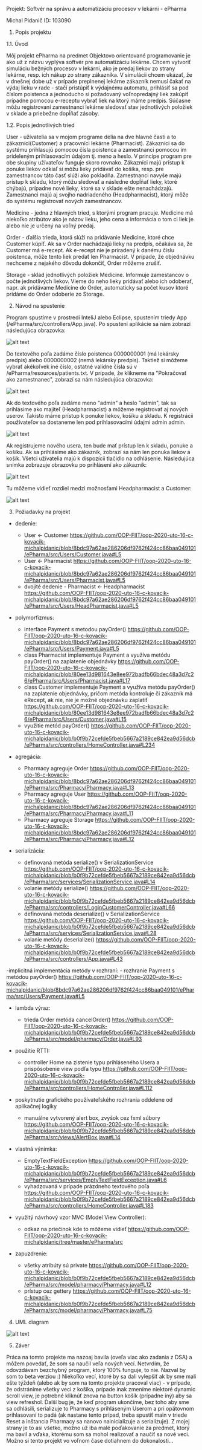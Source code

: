 Projekt:
Softvér na správu a automatizáciu procesov v lekárni - ePharma

Michal Pidanič ID: 103090

1. Popis projektu

1.1. Úvod

Môj projekt ePharma na predmet Objektovo orientované programovanie je ako už z názvu vyplýva softvér pre automatizáciu lekárne.
Chcem vytvoriť simuláciu bežných procesov v lekárni, ako je predaj liekov zo strany lekárne, resp. ich nákup zo strany zákazníka. V simulácii chcem ukázať, že v dnešnej dobe už v prípade preplnenej lekárne zákazník nemusí čakať na výdaj lieku v rade - stačí pristúpiť k výdajnému automatu, prihlásiť sa pod číslom poistenca a jednoducho si požadovaný voľnopredajný liek zakúpiť prípadne pomocou e-receptu vybrať liek na ktorý máme predpis.
Súčasne môžu registrovaní zamestnanci lekárne sledovať stav jednotlivých položiek v sklade a priebežne dopĺňať zásoby.

1.2. Popis jednotlivých tried

User - užívatelia sa v mojom programe delia na dve hlavné časti a to zákazníci(Customer)  a pracovníci lekárne (Pharmacist). Zákazníci sa do systému prihlasujú pomocou čísla poistenca a zamestnanci pomocou im prideleným prihlasovacím údajom tj. meno a heslo.  V princípe program pre obe skupiny užívateľov funguje skoro rovnako. Zákazníci majú prístup k ponuke liekov odkiaľ si môžu lieky pridávať do košíka, resp. pre zamestnancov táto časť slúži ako pokladňa. Zamestnanci navyše majú prístup k skladu, ktorý môžu sledovať a následne dopĺňať lieky, ktoré chýbajú, prípadne nové lieky, ktoré sa v sklade ešte nenachádzajú. Zamestnanci majú aj svojho nadriadeného (Headpharmacist), ktorý môže do systému registrovať nových zamestnancov.

Medicine - jedna z hlavných tried, s ktorými program pracuje. Medicine má niekoľko atribútov ako je názov lieku, jeho cena a informácia o tom ci liek je alebo nie je určený na voľný predaj.

Order - ďalšia trieda, ktorá slúži na pridávanie Medicine, ktoré chce Customer kúpiť. Ak sa v Order nachádzajú lieky na predpis, očakáva sa, že Customer má e-recept. Ak e-recept nie je priradený k danému číslu poistenca, môže tento liek predať len Pharmacist. V prípade, že objednávku nechceme z nejakého dôvodu dokončiť, Order môžeme zrušiť.

Storage - sklad jednotlivých položiek Medicine. Informuje zamestancov o počte jednotlivých liekov. Vieme do neho lieky pridávať alebo ich odoberať, napr. ak pridávame Medicine do Order, automaticky sa počet kusov ktoré pridáme do Order odoberie zo Storage.

2. Návod na spustenie

Program spustíme v prostredí InteliJ alebo Eclipse, spustením triedy App (/ePharma/src/controllers/App.java). Po spustení aplikácie sa nám zobrazí následujúca obrazovka:

![alt text](https://github.com/OOP-FIIT/oop-2020-uto-16-c-kovacik-michalpidanic/blob/master/images/screen1.png "screen1.png")

Do textového poľa zadáme číslo poistenca 0000000001 (má lekársky predpis) alebo 0000000002 (nemá lekársky predpis). Taktiež si môžeme vybrať akékoľvek iné číslo, ostatné valídne čísla sú v /ePharma/resources/patients.txt. V prípade, že klikneme na "Pokračovať ako zamestnanec", zobrazí sa nám následujúca obrazovka:

![alt text](https://github.com/OOP-FIIT/oop-2020-uto-16-c-kovacik-michalpidanic/blob/master/images/screen2.png "screen2")

Ak do textového poľa zadáme meno "admin" a heslo "admin", tak sa prihlásime ako majiteľ (Headpharmacist) a môžeme registrovať aj nových userov. Takisto máme prístup k ponuke liekov, košíku a skladu. K registrácii používateľov sa dostaneme len pod prihlasovacími údajmi admin admin.

![alt text](https://github.com/OOP-FIIT/oop-2020-uto-16-c-kovacik-michalpidanic/blob/master/images/screen4.png "screen4")

Ak registrujeme nového usera, ten bude mať prístup len k skladu, ponuke a košíku. Ak sa prihlásime ako zákazník, zobrazí sa nám len ponuka liekov a košík. Všetci užívatelia majú k dispozícii tlačidlo na odhlásenie. Následujúca snímka zobrazuje obrazovku po prihlásení ako zákazník:

![alt text](https://github.com/OOP-FIIT/oop-2020-uto-16-c-kovacik-michalpidanic/blob/master/images/screen5.png "screen5")

Tu môžeme vidieť rozdiel medzi možnosťami Headpharmacist a Customer:

![alt text](https://github.com/OOP-FIIT/oop-2020-uto-16-c-kovacik-michalpidanic/blob/master/images/screen3.png "screen3")

3. Požiadavky na projekt

- dedenie:
	- User <- Customer https://github.com/OOP-FIIT/oop-2020-uto-16-c-kovacik-michalpidanic/blob/8bdc97a62ae286206df9762f424cc86baa049101/ePharma/src/Users/Customer.java#L5
	- User <- Pharmacist https://github.com/OOP-FIIT/oop-2020-uto-16-c-kovacik-michalpidanic/blob/8bdc97a62ae286206df9762f424cc86baa049101/ePharma/src/Users/Pharmacist.java#L5
	- dvojité dedenie - Pharmacist <- Headpharmacist https://github.com/OOP-FIIT/oop-2020-uto-16-c-kovacik-michalpidanic/blob/8bdc97a62ae286206df9762f424cc86baa049101/ePharma/src/Users/HeadPharmacist.java#L5

- polymorfizmus:
	- interface Payment s metodou payOrder() https://github.com/OOP-FIIT/oop-2020-uto-16-c-kovacik-michalpidanic/blob/8bdc97a62ae286206df9762f424cc86baa049101/ePharma/src/Users/Payment.java#L5
	- class Pharmacist implementuje Payment a využíva metódu payOrder() na zaplatenie objednávky https://github.com/OOP-FIIT/oop-2020-uto-16-c-kovacik-michalpidanic/blob/80ee13d981643e8ee972badfb66bdec48a3d7c26/ePharma/src/Users/Pharmacist.java#L17
	- class Customer implementuje  Payment a využíva metódu payOrder() na zaplatenie objednávky, pričom metóda kontroluje či zákazník má eRecept, ak nie, nie je možné objednávku zaplatiť  https://github.com/OOP-FIIT/oop-2020-uto-16-c-kovacik-michalpidanic/blob/80ee13d981643e8ee972badfb66bdec48a3d7c26/ePharma/src/Users/Customer.java#L15
	- využitie metód payOrder() https://github.com/OOP-FIIT/oop-2020-uto-16-c-kovacik-michalpidanic/blob/b0f9b72cefde5fbeb5667a2189ce842ea9d56dcb/ePharma/src/controllers/HomeController.java#L234

- agregácia:
	- Pharmacy agreguje Order https://github.com/OOP-FIIT/oop-2020-uto-16-c-kovacik-michalpidanic/blob/8bdc97a62ae286206df9762f424cc86baa049101/ePharma/src/Pharmacy/Pharmacy.java#L13
	- Pharmacy agreguje User https://github.com/OOP-FIIT/oop-2020-uto-16-c-kovacik-michalpidanic/blob/8bdc97a62ae286206df9762f424cc86baa049101/ePharma/src/Pharmacy/Pharmacy.java#L11
	- Pharmacy agreguje Storage https://github.com/OOP-FIIT/oop-2020-uto-16-c-kovacik-michalpidanic/blob/8bdc97a62ae286206df9762f424cc86baa049101/ePharma/src/Pharmacy/Pharmacy.java#L12
	
- serializácia:
	- definovaná metóda serialize() v SerializationService https://github.com/OOP-FIIT/oop-2020-uto-16-c-kovacik-michalpidanic/blob/b0f9b72cefde5fbeb5667a2189ce842ea9d56dcb/ePharma/src/services/SerializationService.java#L14
	- volanie metódy serialize() https://github.com/OOP-FIIT/oop-2020-uto-16-c-kovacik-michalpidanic/blob/b0f9b72cefde5fbeb5667a2189ce842ea9d56dcb/ePharma/src/controllers/LoginCustomerController.java#L66
	- definovaná metóda deserialize() v SerializationService https://github.com/OOP-FIIT/oop-2020-uto-16-c-kovacik-michalpidanic/blob/b0f9b72cefde5fbeb5667a2189ce842ea9d56dcb/ePharma/src/services/SerializationService.java#L28
	- volanie metódy deserialize() https://github.com/OOP-FIIT/oop-2020-uto-16-c-kovacik-michalpidanic/blob/b0f9b72cefde5fbeb5667a2189ce842ea9d56dcb/ePharma/src/controllers/App.java#L43
	
-implicitná implementácia metódy v rozhraní:
	- rozhranie Payment s metódou payOrder() https://github.com/OOP-FIIT/oop-2020-uto-16-c-kovacik-michalpidanic/blob/8bdc97a62ae286206df9762f424cc86baa049101/ePharma/src/Users/Payment.java#L5

- lambda výraz:
	- trieda Order metóda cancelOrder() https://github.com/OOP-FIIT/oop-2020-uto-16-c-kovacik-michalpidanic/blob/b0f9b72cefde5fbeb5667a2189ce842ea9d56dcb/ePharma/src/model/pharmacy/Order.java#L93
	
- použitie RTTI:
	- controller Home na zistenie typu prihláseného Usera a prispôsobenie view podľa typu https://github.com/OOP-FIIT/oop-2020-uto-16-c-kovacik-michalpidanic/blob/b0f9b72cefde5fbeb5667a2189ce842ea9d56dcb/ePharma/src/controllers/HomeController.java#L112
	
- poskytnutie grafického používateľského rozhrania oddelene od aplikačnej logiky 
	- manuálne vytvorený alert box, zvyšok cez fxml súbory https://github.com/OOP-FIIT/oop-2020-uto-16-c-kovacik-michalpidanic/blob/b0f9b72cefde5fbeb5667a2189ce842ea9d56dcb/ePharma/src/views/AlertBox.java#L14

- vlastná výnimka:
	- EmptyTextFieldException https://github.com/OOP-FIIT/oop-2020-uto-16-c-kovacik-michalpidanic/blob/b0f9b72cefde5fbeb5667a2189ce842ea9d56dcb/ePharma/src/services/EmptyTextFieldException.java#L6
	- vyhadzovaná v prípade prázdneho textového poľa https://github.com/OOP-FIIT/oop-2020-uto-16-c-kovacik-michalpidanic/blob/b0f9b72cefde5fbeb5667a2189ce842ea9d56dcb/ePharma/src/controllers/HomeController.java#L183
	
- využitý návrhový vzor MVC (Model View Controller):
	- odkaz na priečinok kde to môžeme vidieť https://github.com/OOP-FIIT/oop-2020-uto-16-c-kovacik-michalpidanic/tree/master/ePharma/src
	
- zapuzdrenie:
	- všetky atribúty sú private https://github.com/OOP-FIIT/oop-2020-uto-16-c-kovacik-michalpidanic/blob/b0f9b72cefde5fbeb5667a2189ce842ea9d56dcb/ePharma/src/model/pharmacy/Pharmacy.java#L12
	- prístup cez gettery https://github.com/OOP-FIIT/oop-2020-uto-16-c-kovacik-michalpidanic/blob/b0f9b72cefde5fbeb5667a2189ce842ea9d56dcb/ePharma/src/model/pharmacy/Pharmacy.java#L75
	
4. UML diagram

![alt text](https://github.com/OOP-FIIT/oop-2020-uto-16-c-kovacik-michalpidanic/blob/master/images/UML.png "UML.png")

5. Záver

Práca na tomto projekte ma nazoaj bavila (oveľa viac ako zadania z DSA) a môžem povedať, že som sa naučil veľa nových vecí. Netvrdím, že odovzdávam bezchybný program, ktorý 100% funguje, to nie. Nazval by som to beta verziou :) Niekoľko vecí, ktoré by sa dali vylepšiť ak by sme mali ešte týždeň (alebo ak by som na tomto projekte pracoval viac) - v prípade, že odstránime všetky veci z košíka, prípade inak zmeníme niektoré dynamic scroll view, je potrebné kliknúť znova na button košík (prípadne iný) aby sa view refreshol. Ďalší bug je, že keď program ukončíme, bez toho aby sme sa odhlásili, serializuje to Pharmacy s prihláseným Userom a pri opätovnom prihlasovaní to padá (ak nastane tento prípad, treba spustiť main v triede Reset a inštancia Pharmacy sa nanovo nainicializuje a serializuje). Z mojej strany je to asi všetko, možno už iba malé poďakovanie za predmet, ktorý ma bavil a vďaka, ktorému som sa mohol realizovať a naučiť sa nové veci. Možno si tento projekt vo voľnom čase dotiahnem do dokonalosti...
